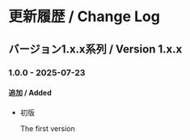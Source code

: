 # 更新履歴 / Change Log

## バージョン1.x.x系列 / Version 1.x.x

### 1.0.0 - 2025-07-23
#### 追加 / Added
- 初版
  
  The first version

